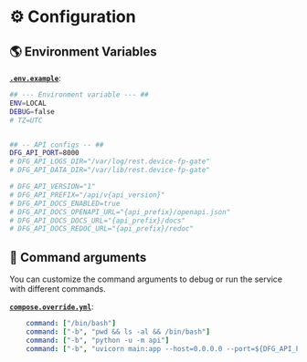 # ⚙️ Configuration

## 🌎 Environment Variables

[**`.env.example`**](https://github.com/RedTeam/rest.device-fp-gate/blob/main/.env.example):

```sh
## --- Environment variable --- ##
ENV=LOCAL
DEBUG=false
# TZ=UTC


## -- API configs -- ##
DFG_API_PORT=8000
# DFG_API_LOGS_DIR="/var/log/rest.device-fp-gate"
# DFG_API_DATA_DIR="/var/lib/rest.device-fp-gate"

# DFG_API_VERSION="1"
# DFG_API_PREFIX="/api/v{api_version}"
# DFG_API_DOCS_ENABLED=true
# DFG_API_DOCS_OPENAPI_URL="{api_prefix}/openapi.json"
# DFG_API_DOCS_DOCS_URL="{api_prefix}/docs"
# DFG_API_DOCS_REDOC_URL="{api_prefix}/redoc"
```

## 🔧 Command arguments

You can customize the command arguments to debug or run the service with different commands.

[**`compose.override.yml`**](https://github.com/RedTeam/rest.device-fp-gate/blob/main/templates/compose/compose.override.dev.yml):

```yml
    command: ["/bin/bash"]
    command: ["-b", "pwd && ls -al && /bin/bash"]
    command: ["-b", "python -u -m api"]
    command: ["-b", "uvicorn main:app --host=0.0.0.0 --port=${DFG_API_PORT:-8000} --no-access-log --no-server-header --proxy-headers --forwarded-allow-ips='*'"]
```
